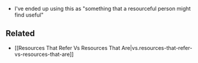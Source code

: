 
- I've ended up using this as "something that a resourceful person might find useful"

## Related

- [[Resources That Refer Vs Resources That Are|vs.resources-that-refer-vs-resources-that-are]]
